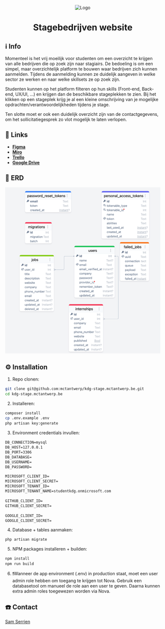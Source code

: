 <p align="center"><img src="https://emojiisland.com/cdn/shop/products/Business_Shirt_With_Tie_Emoji_large.png?v=1571606066" width="200" alt="Logo"></p>

<h1 align="center">Stagebedrijven website</h1>

## ℹ️ Info

Momenteel is het vrij moeilijk voor studenten om een overzicht te krijgen van alle bedrijven die op zoek zijn naar 
stagiairs. De bedoeling is om een simpel, maar overzichtelijk platform te bouwen waar bedrijven zich kunnen aanmelden. 
Tijdens de aanmelding kunnen ze duidelijk aangeven in welke sector ze werken en naar welke skillsets ze op zoek zijn.

Studenten kunnen op het platform filteren op hun skills (Front-end, Back-end, UX/UI, …) en krijgen dan de beschikbare 
stageplekken te zien. Bij het klikken op een stageplek krijg je al een kleine omschrijving van je 
mogelijke opdrachten/verantwoordelijkheden tijdens je stage.

Ten slotte moet er ook een duidelijk overzicht zijn van de contactgegevens, om het sollicitatiegesprek zo vlot mogelijk 
te laten verlopen.

## 🔗 Links
- **[Figma](https://www.figma.com/files/project/110303495/Stagebedrijven-site?fuid=1185143655152052833)**
- **[Miro](https://miro.com/app/board/uXjVNeB1xm0=/?share_link_id=404024392)**
- **[Trello](https://trello.com/b/LZTfJ95C/stagebedrijven-site)**
- **[Google Drive](https://drive.google.com/drive/folders/0AHD_Ps4I-Pi6Uk9PVA)**

## 💾 ERD
<p><img src="public/img/ERD.png" alt="ERD"></p>

## ⚙️ Installation

1. Repo clonen:
```bash
git clone git@github.com:mctantwerp/kdg-stage.mctantwerp.be.git
cd kdg-stage.mctantwerp.be
```
2. Installeren:
```bash
composer install
cp .env.example .env
php artisan key:generate
```

3. Environment credentials invullen:
```env
DB_CONNECTION=mysql
DB_HOST=127.0.0.1
DB_PORT=3306
DB_DATABASE=
DB_USERNAME=
DB_PASSWORD=
```

```env
MICROSOFT_CLIENT_ID=
MICROSOFT_CLIENT_SECRET=
MICROSOFT_TENANT_ID=
MICROSOFT_TENANT_NAME=studentkdg.onmicrosoft.com

GITHUB_CLIENT_ID=
GITHUB_CLIENT_SECRET=

GOOGLE_CLIENT_ID=
GOOGLE_CLIENT_SECRET=
```

4. Database + tables aanmaken: 
```bash
php artisan migrate
```

5. NPM packages installeren + builden: 
```bash
npm install
npm run build
```

6. ❗️Wanneer de app environment (.env) in production staat, moet een user admin role hebben om toegang te krijgen tot
    Nova. Gebruik een databasetool om manueel de role aan een user te geven. Daarna kunnen extra admin roles toegewezen
    worden via Nova.

## ☎️ Contact
[Sam Serrien](https://github.com/sam-kdg)

